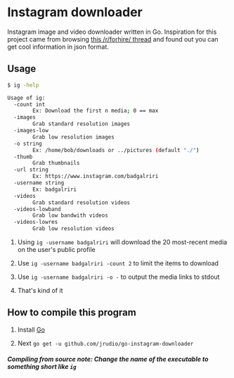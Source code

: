 # Instagram downloader
 Instagram image and video downloader written in Go. Inspiration for this project came from browsing [this /r/forhire/ thread](https://www.reddit.com/r/forhire/comments/4nyf30/hiring_instagram_bot_sort_content_by_likes_views/d49711i) and found out you can get cool information in json format.
 
 
## Usage

```bash
$ ig -help

Usage of ig:
  -count int
    	Ex: Download the first n media; 0 == max
  -images
    	Grab standard resolution images
  -images-low
    	Grab low resolution images
  -o string
    	Ex: /home/bob/downloads or ../pictures (default "./")
  -thumb
    	Grab thumbnails
  -url string
    	Ex: https://www.instagram.com/badgalriri
  -username string
    	Ex: badgalriri
  -videos
    	Grab standard resolution videos
  -videos-lowband
    	Grab low bandwith videos
  -videos-lowres
    	Grab low resolution videos
```

1. Using `ig -username badgalriri` will download the 20 most-recent media on the user's public profile

2. Use `ig -username badgalriri -count 2` to limit the items to download

3. Use `ig -username badgalriri -o -` to output the media links to stdout

4. That's kind of it
 
## How to compile this program

1. Install [Go](https://golang.org/dl/)

2. Next `go get -u github.com/jrudio/go-instagram-downloader`

##### Compiling from source note: Change the name of the executable to something short like `ig`
